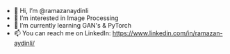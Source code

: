 - 👋 Hi, I’m @ramazanaydinli
- 👀 I’m interested in Image Processing
- 🌱 I’m currently learning GAN's & PyTorch
- 📫 You can reach me on LinkedIn: https://www.linkedin.com/in/ramazan-aydinli/

<!---
ramazanaydinli/ramazanaydinli is a ✨ special ✨ repository because its `README.md` (this file) appears on your GitHub profile.
You can click the Preview link to take a look at your changes.
--->
